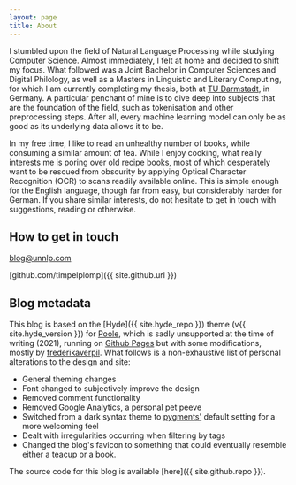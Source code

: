 ```yaml
---
layout: page
title: About
---
```


I stumbled upon the field of Natural Language Processing while studying Computer Science. Almost immediately, I felt at home and decided to shift my focus. What followed was a Joint Bachelor in Computer Sciences and Digital Philology, as well as a Masters in Linguistic and Literary Computing, for which I am currently completing my thesis, both at [TU Darmstadt](https://www.tu-darmstadt.de/index.en.jsp), in Germany.
A particular penchant of mine is to dive deep into subjects that are the foundation of the field, such as tokenisation and other preprocessing steps. After all, every machine learning model can only be as good as its underlying data allows it to be. 

In my free time, I like to read an unhealthy number of books, while consuming a similar amount of tea. While I enjoy cooking, what really interests me is poring over old recipe books, most of which desperately want to be rescued from obscurity by applying Optical Character Recognition (OCR) to scans readily available online. This is simple enough for the English language, though far from easy, but considerably harder for German. If you share similar interests, do not hesitate to get in touch with suggestions, reading or otherwise.

## How to get in touch

blog@unnlp.com
  
[github.com/timpelplomp]({{ site.github.url }})  


## Blog metadata

This blog is based on the [Hyde]({{ site.hyde_repo }}) theme (v{{ site.hyde_version }}) for [Poole](http://getpoole.com), which is sadly unsupported at the time of writing (2021), running on [Github Pages](https://pages.github.com) but with some modifications, mostly by [frederikaverpil](https://github.com/fredrikaverpil/fredrikaverpil.github.io). 
What follows is a non-exhaustive list of personal alterations to the design and site:

- General theming changes
- Font changed to subjectively improve the design
- Removed comment functionality
- Removed Google Analytics, a personal pet peeve
- Switched from a dark syntax theme to [pygments'](https://pygments.org/) default setting for a more welcoming feel
- Dealt with irregularities occurring when filtering by tags
- Changed the blog's favicon to something that could eventually resemble either a teacup or a book.

The source code for this blog is available [here]({{ site.github.repo }}).
